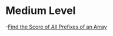 # Medium Level
-[Find the Score of All Prefixes of an Array](https://leetcode.com/problems/find-the-score-of-all-prefixes-of-an-array/)
